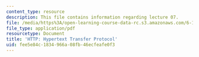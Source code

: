 ```yaml
---
content_type: resource
description: This file contains information regarding lecture 07.
file: /media/https%3A/open-learning-course-data-rc.s3.amazonaws.com/6-170-software-studio-spring-2013/fee5e84c1834966a08fb46ecfeafe0f3_MIT6_170S13_07-http-prtcol.pdf
file_type: application/pdf
resourcetype: Document
title: 'HTTP: Hypertext Transfer Protocol'
uid: fee5e84c-1834-966a-08fb-46ecfeafe0f3
---
```

